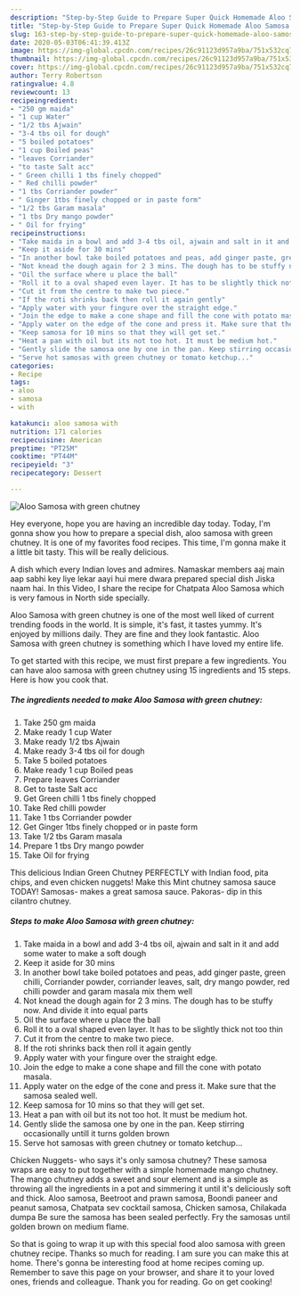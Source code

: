 ```yaml
---
description: "Step-by-Step Guide to Prepare Super Quick Homemade Aloo Samosa with green chutney"
title: "Step-by-Step Guide to Prepare Super Quick Homemade Aloo Samosa with green chutney"
slug: 163-step-by-step-guide-to-prepare-super-quick-homemade-aloo-samosa-with-green-chutney
date: 2020-05-03T06:41:39.413Z
image: https://img-global.cpcdn.com/recipes/26c91123d957a9ba/751x532cq70/aloo-samosa-with-green-chutney-recipe-main-photo.jpg
thumbnail: https://img-global.cpcdn.com/recipes/26c91123d957a9ba/751x532cq70/aloo-samosa-with-green-chutney-recipe-main-photo.jpg
cover: https://img-global.cpcdn.com/recipes/26c91123d957a9ba/751x532cq70/aloo-samosa-with-green-chutney-recipe-main-photo.jpg
author: Terry Robertson
ratingvalue: 4.8
reviewcount: 13
recipeingredient:
- "250 gm maida"
- "1 cup Water"
- "1/2 tbs Ajwain"
- "3-4 tbs oil for dough"
- "5 boiled potatoes"
- "1 cup Boiled peas"
- "leaves Corriander"
- "to taste Salt acc"
- " Green chilli 1 tbs finely chopped"
- " Red chilli powder"
- "1 tbs Corriander powder"
- " Ginger 1tbs finely chopped or in paste form"
- "1/2 tbs Garam masala"
- "1 tbs Dry mango powder"
- " Oil for frying"
recipeinstructions:
- "Take maida in a bowl and add 3-4 tbs oil, ajwain and salt in it and add some water to make a soft dough"
- "Keep it aside for 30 mins"
- "In another bowl take boiled potatoes and peas, add ginger paste, green chilli, Corriander powder, corriander leaves, salt, dry mango powder, red chilli powder and garam masala mix them well"
- "Not knead the dough again for 2 3 mins. The dough has to be stuffy now. And divide it into equal parts"
- "Oil the surface where u place the ball"
- "Roll it to a oval shaped even layer. It has to be slightly thick not too thin"
- "Cut it from the centre to make two piece."
- "If the roti shrinks back then roll it again gently"
- "Apply water with your fingure over the straight edge."
- "Join the edge to make a cone shape and fill the cone with potato masala."
- "Apply water on the edge of the cone and press it. Make sure that the samosa sealed well."
- "Keep samosa for 10 mins so that they will get set."
- "Heat a pan with oil but its not too hot. It must be medium hot."
- "Gently slide the samosa one by one in the pan. Keep stirring occasionally untill it turns golden brown"
- "Serve hot samosas with green chutney or tomato ketchup..."
categories:
- Recipe
tags:
- aloo
- samosa
- with

katakunci: aloo samosa with 
nutrition: 171 calories
recipecuisine: American
preptime: "PT25M"
cooktime: "PT44M"
recipeyield: "3"
recipecategory: Dessert

---
```



![Aloo Samosa with green chutney](https://img-global.cpcdn.com/recipes/26c91123d957a9ba/751x532cq70/aloo-samosa-with-green-chutney-recipe-main-photo.jpg)

Hey everyone, hope you are having an incredible day today. Today, I'm gonna show you how to prepare a special dish, aloo samosa with green chutney. It is one of my favorites food recipes. This time, I'm gonna make it a little bit tasty. This will be really delicious.

A dish which every Indian loves and admires. Namaskar members aaj main aap sabhi key liye lekar aayi hui mere dwara prepared special dish Jiska naam hai. In this Video, I share the recipe for Chatpata Aloo Samosa which is very famous in North side specially.

Aloo Samosa with green chutney is one of the most well liked of current trending foods in the world. It is simple, it's fast, it tastes yummy. It's enjoyed by millions daily. They are fine and they look fantastic. Aloo Samosa with green chutney is something which I have loved my entire life.


To get started with this recipe, we must first prepare a few ingredients. You can have aloo samosa with green chutney using 15 ingredients and 15 steps. Here is how you cook that.

<!--inarticleads1-->

##### The ingredients needed to make Aloo Samosa with green chutney:

1. Take 250 gm maida
1. Make ready 1 cup Water
1. Make ready 1/2 tbs Ajwain
1. Make ready 3-4 tbs oil for dough
1. Take 5 boiled potatoes
1. Make ready 1 cup Boiled peas
1. Prepare leaves Corriander
1. Get to taste Salt acc
1. Get  Green chilli 1 tbs finely chopped
1. Take  Red chilli powder
1. Take 1 tbs Corriander powder
1. Get  Ginger 1tbs finely chopped or in paste form
1. Take 1/2 tbs Garam masala
1. Prepare 1 tbs Dry mango powder
1. Take  Oil for frying


This delicious Indian Green Chutney PERFECTLY with Indian food, pita chips, and even chicken nuggets! Make this Mint chutney samosa sauce TODAY! Samosas- makes a great samosa sauce. Pakoras- dip in this cilantro chutney. 

<!--inarticleads2-->

##### Steps to make Aloo Samosa with green chutney:

1. Take maida in a bowl and add 3-4 tbs oil, ajwain and salt in it and add some water to make a soft dough
1. Keep it aside for 30 mins
1. In another bowl take boiled potatoes and peas, add ginger paste, green chilli, Corriander powder, corriander leaves, salt, dry mango powder, red chilli powder and garam masala mix them well
1. Not knead the dough again for 2 3 mins. The dough has to be stuffy now. And divide it into equal parts
1. Oil the surface where u place the ball
1. Roll it to a oval shaped even layer. It has to be slightly thick not too thin
1. Cut it from the centre to make two piece.
1. If the roti shrinks back then roll it again gently
1. Apply water with your fingure over the straight edge.
1. Join the edge to make a cone shape and fill the cone with potato masala.
1. Apply water on the edge of the cone and press it. Make sure that the samosa sealed well.
1. Keep samosa for 10 mins so that they will get set.
1. Heat a pan with oil but its not too hot. It must be medium hot.
1. Gently slide the samosa one by one in the pan. Keep stirring occasionally untill it turns golden brown
1. Serve hot samosas with green chutney or tomato ketchup...


Chicken Nuggets- who says it&#39;s only samosa chutney? These samosa wraps are easy to put together with a simple homemade mango chutney. The mango chutney adds a sweet and sour element and is a simple as throwing all the ingredients in a pot and simmering it until it&#39;s deliciously soft and thick. Aloo samosa, Beetroot and prawn samosa, Boondi paneer and peanut samosa, Chatpata sev cocktail samosa, Chicken samosa, Chilakada dumpa Be sure the samosa has been sealed perfectly. Fry the samosas until golden brown on medium flame. 

So that is going to wrap it up with this special food aloo samosa with green chutney recipe. Thanks so much for reading. I am sure you can make this at home. There's gonna be interesting food at home recipes coming up. Remember to save this page on your browser, and share it to your loved ones, friends and colleague. Thank you for reading. Go on get cooking!

